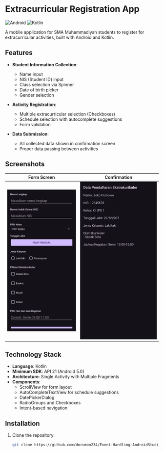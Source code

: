 # Extracurricular Registration App

![Android](https://img.shields.io/badge/Android-3DDC84?style=for-the-badge&logo=android&logoColor=white)
![Kotlin](https://img.shields.io/badge/Kotlin-0095D5?style=for-the-badge&logo=kotlin&logoColor=white)

A mobile application for SMA Muhammadiyah students to register for extracurricular activities, built with Android and Kotlin.

## Features

- **Student Information Collection**:
  - Name input
  - NIS (Student ID) input
  - Class selection via Spinner
  - Date of birth picker
  - Gender selection

- **Activity Registration**:
  - Multiple extracurricular selection (Checkboxes)
  - Schedule selection with autocomplete suggestions
  - Form validation

- **Data Submission**:
  - All collected data shown in confirmation screen
  - Proper data passing between activities

## Screenshots

| Form Screen | Confirmation |
|-------------|--------------|
| ![Form](screenshots/form.jpg) | ![Confirmation](screenshots/confirmation.jpg) |

## Technology Stack

- **Language**: Kotlin
- **Minimum SDK**: API 21 (Android 5.0)
- **Architecture**: Single Activity with Multiple Fragments
- **Components**:
  - ScrollView for form layout
  - AutoCompleteTextView for schedule suggestions
  - DatePickerDialog
  - RadioGroups and Checkboxes
  - Intent-based navigation

## Installation

1. Clone the repository:
   ```bash
   git clone https://github.com/dorumon234/Event-Handling-AndroidStudio.git
